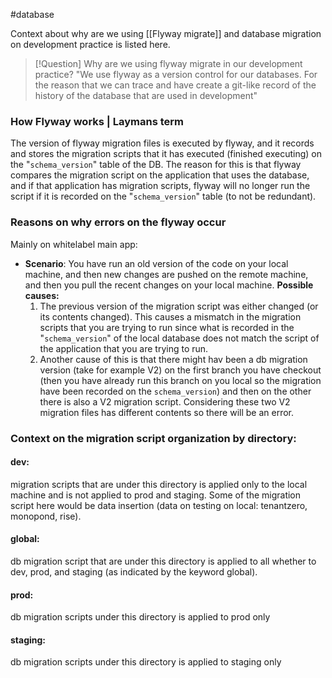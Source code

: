 #database

Context about why are we using [[Flyway migrate]] and database migration on development practice is listed here.

> [!Question]
> Why are we using flyway migrate in our development practice?
> 	"We use flyway as a version control for our databases. For the reason that we can trace and have create a git-like record of the history of the database that are used in development"

### How Flyway works | Laymans term
The version of flyway migration files is executed by flyway, and it records and stores the migration scripts that it has executed (finished executing) on the "`schema_version`" table of the DB.
The reason for this is that flyway compares the migration script on the application that uses the database, and if that application has migration scripts, flyway will no longer run the script if it is recorded on the "`schema_version`" table (to not be redundant).

### Reasons on why errors on the flyway occur
Mainly on whitelabel main app:
- **Scenario**: You have run an old version of the code on your local machine, and then new changes are pushed on the remote machine, and then you pull the recent changes on your local machine.
	**Possible causes:**
	1. The previous version of the migration script was either changed (or its contents changed). This causes a mismatch in the migration scripts that you are trying to run since what is recorded in the "`schema_version`" of the local database does not match the script of the application that you are trying to run.
	2. Another cause of this is that there might hav been a db migration version (take for example V2) on the first branch you have checkout (then you have already run this branch on you local so the migration have been recorded on the `schema_version`) and then on the other there is also a V2 migration script. Considering these two V2 migration files has different contents so there will be an error.


### Context on the migration script organization by directory:

#### dev:
migration scripts that are under this directory is applied only to the local machine and is not applied to prod and staging. Some of the migration script here would be data insertion (data on testing on local: tenantzero, monopond, rise).


#### global:
db migration script that are under this directory is applied to all whether to dev, prod, and staging (as indicated by the keyword global).

#### prod:
db migration scripts under this directory is applied to prod only

#### staging:
db migration scripts under this directory is applied to staging only
